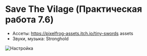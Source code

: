 # Save The Vilage (Практическая работа 7.6)

- Ассеты: https://pixelfrog-assets.itch.io/tiny-swords assets
- Звуки, музыка: Stronghold

![Настройка](https://drive.google.com/file/d/17HbHHL-5Qcez3Bjejwdf94OPvb7oBxKD/view?usp=sharing)
